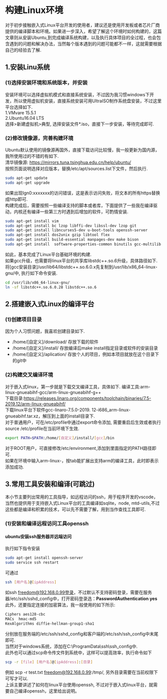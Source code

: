 # 构建Linux环境

对于初步接触嵌入式Linux平台开发的使用者，建议还是使用开发板或者芯片厂商提供的编译脚本和环境。如果进一步深入，希望了解这个环境时如何构建的，这篇文章则从安装Ubuntu,到完成编译系统构建，以及执行具体项目的全过程，也会包含遇到的问题和解决办法，当然每个版本遇到的问题可能都不一样，这就需要根据自己的经验去了解.  

## 1.安装Linu系统  

### (1)选择安装环境和系统版本，并安装  

安装环境可以选择虚拟机模式和直接系统安装，不过因为我习惯windows下开发，所以使用虚拟机安装，直接系统安装可用UltraISO制作系统盘安装，不过这里平台选择如下.  
1.VMvare 15.5.1  
2.Ubuntu16.04 LTS  
选择>新建虚拟机>典型, 选择安装文件*.iso，直接下一步安装，等待完成即可.  

### (2)修改镜像源，完善构建环境

Ubuntu默认使用的镜像源再国外，直接下载访问比较慢，我一般更新为国内源，我所使用过的不错的有如下.  
清华镜像源: https://mirrors.tuna.tsinghua.edu.cn/help/ubuntu/  
按照页面说明选择对应版本，替换/etc/apt/sources.list下文件，然后执行.  

```bash
sudo apt-get update
sudo apt-get upgrade
```

如果出现Ign0:xxxxxxx的访问错误，这是表示访问失败，将文本的所有https替换成http即可.  
构建完成后，需要按照一些编译支持的脚本或者库，下面提供了一些我在编译驱动，内核还有编译一些第三方时遇到后增加的软件，可酌情安装.  

```bash
sudo apt-get install vim
sudo apt-get install bc lzop libffi-dev libssl-dev lzop git
sudo apt-get install libncurses5-dev u-boot-tools openssh-server 
sudo apt-get install dos2unix gzip libtool flex
sudo apt-get install build-essential manpages-dev make bison
sudo apt-get install  software-properties-common binutils gcc-multilib
```

如此，基本完成了Linux平台基础环境的构建.  
如果gcc升级，也需要将linux平台的共享库libstdc++.so.6升级，具体路径如下.  
将[gcc安装目录]/usr/lib64/libstdc++.so.6.0.x先复制到/usr/lib/x86_64-linux-gnu/中, 执行如下命令安装.  

```bash
cd /usr/lib/x86_64-linux-gnu/
ln -sf libstdc++.so.6.0.28 libstdc++.so.6
```

## 2.搭建嵌入式Linux的编译平台  

### (1)创建项目目录
因为个人习惯问题，我喜欢创建目录如下.  

* /home/[自定义]/download/   存放下载的软件  
* /home/[自定义]/install/    存放编译后make install指定目录或软件的安装目录  
* /home/[自定义]/aplication/ 存放个人的项目，例如本项目就放在这个目录下的git中  

### (2)构建交叉编译环境
对于嵌入式linux，第一步就是下载交叉编译工具，具体如下.
编译工具:arm-linux-gnueabihf-gcc/arm-linux-gnueabihf-g++  
下载目录:https://releases.linaro.org/components/toolchain/binaries/7.5-2019.12/arm-linux-gnueabihf/  
下载linux平台下软件gcc-linaro-7.5.0-2019.  12-i686_arm-linux-gnueabihf.tar.xz，解压到上面的install目录下.  
对于普通用户，可在/etc/profile中通过export命令添加, 需要重启后生效或者执行source /etc/profile在当前环境下生效.  

```bash
export PATH=$PATH:/home/[自定义]/install/[gcc]/bin
```

对于ROOT用户，可直接修改/etc/environment,添加到里面指定的PATH路径即可.  
如果在环境中输入arm-linux-，按tab能扩展出支持arm的编译工具，此时即表示添加成功.  

## 3.常用工具安装和编译(可跳过)

本小节主要列出常用的工具指导，如远程访问的ssh，用于程序开发的vscode，当然也提供用于支持嵌入式Linux平台的工具编译如sqlite，node, mtd-utils,不过这些都是编译和积累的技术，可以先不需要了解，用到当作查找工具即可.  

### (1)安装和编译远程访问工具openssh

#### ubuntu安装ssh服务器并远端访问
执行如下指令安装  
```bash
sudo apt-get install openssh-server
sudo service ssh restart
```
可通过
```bash
ssh [用户名]@[ipAddress]
```
如ssh freedom@192.168.0.99登录，不过默认不支持密码登录，需要在服务器/etc/ssh/sshd_config中，打开密码登录选：**PasswordAuthentication yes**  
此外，还要指定连接的加密算法，我一般使用的如下所示:  
```bash
Ciphers aes128-cbc
MACs  hmac-md5
KexAlgorithms diffie-hellman-group1-sha1
```
分别放在服务端的/etc/ssh/sshd_config和客户端的/etc/ssh/ssh_config中末尾即可.  
当然对于windows系统，添加在C:\ProgramData\ssh\ssh_config中.  
此外也可以通过scp命令传文件到系统中，这样可以提高效率，执行命令如下  
```bash
scp -r [file] [用户名]@[ipAddress]:[目录]
```
例如 scp -r test.txt freedom@192.168.0.99:/tmp/, 另外目录需要在当前权限下可写才可以.  
上诉主要讲述了如何在linux平台使用openssh, 不过对于嵌入式linux平台，就需要自己编译openssh，这里给出说明。 
